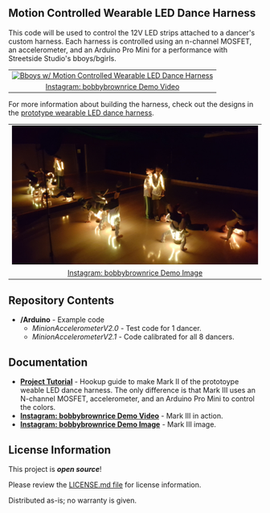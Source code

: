 Motion Controlled Wearable LED Dance Harness
-------------------

This code will be used to control the 12V LED strips attached to a dancer's custom harness. Each harness is controlled using an n-channel MOSFET, an accelerometer, and an Arduino Pro Mini for a performance with Streetside Studio's bboys/bgirls.

<table class="table table-hover table-striped table-bordered">
  <tr align="center">
    <td><a href="https://www.instagram.com/p/BFav-Fbucyi/"><img src="https://scontent-dfw5-1.cdninstagram.com/vp/25ede5c7dfc560f6bb8a450132f4cace/5AF3A3C2/t51.2885-15/e15/13183411_1598013397155977_1526210518_n.jpg" title="Bboys w/ Motion Controlled Wearable LED Dance Harness"></a></td>
  </tr>
  <tr align="center">
    <td><a href="https://www.instagram.com/p/BFav-Fbucyi/">Instagram: bobbybrownrice Demo Video</a></td>
  </tr>
</table>

For more information about building the harness, check out the designs in the [prototype wearable LED dance harness](https://learn.sparkfun.com/tutorials/prototype-wearable-led-dance-harness). 

<table class="table table-hover table-striped table-bordered">
  <tr align="center">
   <td><a href="https://www.instagram.com/p/BExpFgNOczp/"><img src="https://raw.githubusercontent.com/bboyho/Motion-Controlled-Wearable-LED-Dance-Harness/master/Documentation/Bboys_Dance_LED_small.jpg" title="Bboys Freezed"></a></td>
  </tr>
  <tr align="center">
    <td><a href="https://www.instagram.com/p/BExpFgNOczp/">Instagram: bobbybrownrice Demo Image</a></td>
  </tr>
</table>

Repository Contents
-------------------
* **/Arduino** - Example code 
  * _MinionAccelerometerV2.0_ - Test code for 1 dancer.
  * _MinionAccelerometerV2.1_ - Code calibrated for all 8 dancers.

Documentation
--------------
* **[Project Tutorial](https://learn.sparkfun.com/tutorials/prototype-wearable-led-dance-harness)** - Hookup guide to make Mark II of the prototoype weable LED dance harness. The only difference is that Mark III uses an N-channel MOSFET, accelerometer, and an Arduino Pro Mini to control the colors.
* **[Instagram: bobbybrownrice Demo Video](https://www.instagram.com/p/BExpFgNOczp/)** - Mark III in action.
* **[Instagram: bobbybrownrice Demo Image](https://www.instagram.com/p/BExpFgNOczp/)** - Mark III image.

License Information
-------------------

This project is _**open source**_! 

Please review the [LICENSE.md file](https://github.com/bboyho/ledStrap/blob/master/LICENSE.md) for license information. 

Distributed as-is; no warranty is given.
